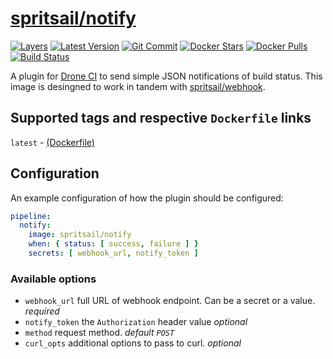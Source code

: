 [hub]: https://hub.docker.com/r/spritsail/notify
[git]: https://github.com/spritsail/drone-notify
[drone]: https://drone.spritsail.io/spritsail/notify
[mbdg]: https://microbadger.com/images/spritsail/notify

# [spritsail/notify][hub]
[![Layers](https://images.microbadger.com/badges/image/spritsail/notify.svg)][mbdg]
[![Latest Version](https://images.microbadger.com/badges/version/spritsail/notify.svg)][hub]
[![Git Commit](https://images.microbadger.com/badges/commit/spritsail/notify.svg)][git]
[![Docker Stars](https://img.shields.io/docker/stars/spritsail/notify.svg)][hub]
[![Docker Pulls](https://img.shields.io/docker/pulls/spritsail/notify.svg)][hub]
[![Build Status](https://drone.spritsail.io/api/badges/spritsail/drone-notify/status.svg)][drone]

A plugin for [Drone CI](https://github.com/drone/drone) to send simple JSON notifications of build status. This image is desingned to work in tandem with [spritsail/webhook](https://github.com/spritsail/webhook).

## Supported tags and respective `Dockerfile` links

`latest` - [(Dockerfile)](https://github.com/spritsail/drone-notify/blob/master/Dockerfile)

## Configuration

An example configuration of how the plugin should be configured:
```yaml
pipeline:
  notify:
    image: spritsail/notify
    when: { status: [ success, failure ] }
    secrets: [ webhook_url, notify_token ]
```

### Available options
- `webhook_url`   full URL of webhook endpoint. Can be a secret or a value. _required_
- `notify_token`  the `Authorization` header value _optional_
- `method`        request method. _default `POST`_
- `curl_opts`     additional options to pass to curl. _optional_
